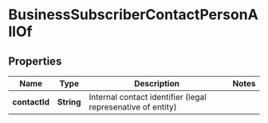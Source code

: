 

# BusinessSubscriberContactPersonAllOf


## Properties

| Name | Type | Description | Notes |
|------------ | ------------- | ------------- | -------------|
|**contactId** | **String** | Internal contact identifier (legal represenative of entity) |  |




